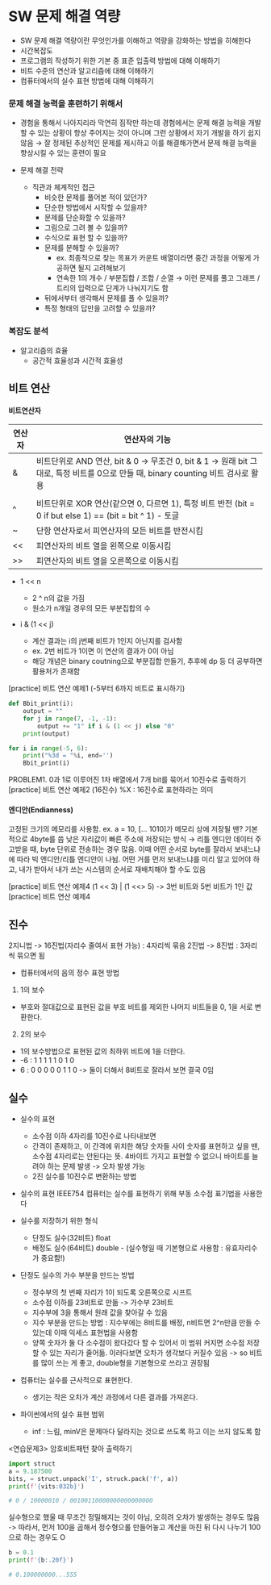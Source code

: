 # SW 문제 해결 역량
- SW 문제 해결 역량이란 무엇인가를 이해하고 역량을 강화하는 방법을 히해한다
- 시간복잡도
- 프로그램의 작성하기 위한 기본 중 표준 입출력 방법에 대해 이해하기
- 비트 수준의 연산과 알고리즘에 대해 이해하기
- 컴퓨터에서의 실수 표현 방법에 대해 이해하기

### 문제 해결 능력을 훈련하기 위해서
- 경험을 통해서 나아지리라 막연히 짐작만 하는데 경험에서는 문제 해결 능력을 개발할 수 있는 상황이 항상 주어지는 것이 아니며 그런 상황에서 자기 개발을 하기 쉽지 않음 → 잘 정제된 추상적인 문제를 제시하고 이를 해결해가면서 문제 해결 능력을 향상시킬 수 있는 훈련이 필요

- 문제 해결 전략
  - 직관과 체계적인 접근
    - 비슷한 문제를 풀어본 적이 있던가?
    - 단순한 방법에서 시작할 수 있을까?
    - 문제를 단순화할 수 있을까?
    - 그림으로 그려 볼 수 있을까?
    - 수식으로 표현 할 수 있을까?
    - 문제를 분해할 수 있을까?
      - ex. 최종적으로 찾는 목표가 카운트 배열이라면 중간 과정을 어떻게 가공하면 될지 고려해보기
      - 연속한 1의 개수 / 부분집합 / 조합 / 순열 → 이런 문제를 풀고 그래프 / 트리의 입력으로 단계가 나눠지기도 함
    - 뒤에서부터 생각해서 문제를 풀 수 있을까?
    - 특정 형태의 답만을 고려할 수 있을까? 

### 복잡도 분석
- 알고리즘의 효율
  - 공간적 효율성과 시간적 효율성

## 비트 연산
#### 비트연산자
|연산자|연산자의 기능|
|---|---|
|&|비트단위로 AND 연산, bit & 0 → 무조건 0, bit & 1 → 원래 bit 그대로, 특정 비트를 0으로 만들 때, binary counting 비트 검사로 활용|
|||비트단위로 OR 연산, bit 와 0 → 원래 bit 유지, bit 와 1 → 특정 bit를 1로 만들때|
|^|비트단위로 XOR 연산(같으면 0, 다르면 1), 특정 비트 반전 (bit = 0 if but else 1) == (bit = bit ^ 1) - 토글|
|~|단항 연산자로서 피연산자의 모든 비트를 반전시킴|
|<<| 피연산자의 비트 열을 왼쪽으로 이동시킴|
|>>| 피연산자의 비트 열을 오른쪽으로 이동시킴 |

- 1 << n
  - 2 ^ n의 값을 가짐
  - 원소가 n개일 경우의 모든 부분집합의 수

- i & (1 << j)
  - 계산 결과는 i의 j번째 비트가 1인지 아닌지를 검사함
  - ex. 2번 비트가 1이면 이 연산의 결과가 0이 아님
  - 해당 개념은 binary coutning으로 부분집합 만들기, 추후에 dp 등 더 공부하면 활용처가 존재함

[practice] 비트 연산 예제1 (-5부터 6까지 비트로 표시하기)
```python
def Bbit_print(i):
    output = ""
    for j in range(7, -1, -1):
        output += "1" if i & (1 << j) else "0"
    print(output)

for i in range(-5, 6):
    print("%3d = "%i, end='')
    Bbit_print(i)
```

PROBLEM1. 0과 1로 이루어진 1차 배열에서 7개 bit를 묶어서 10진수로 출력하기
[practice] 비트 연산 예제2 (16진수)
%X : 16진수로 표현하라는 의미

#### 엔디안(Endianness)
고정된 크기의 메모리를 사용함.
ex. a = 10, [... 1010]가 메모리 상에 저장될 땐?
기본적으로 4byte를 씀
낮은 자리값이 빠른 주소에 저장되는 방식 → 리틀 엔디안
데이터 주고받을 때, byte 단위로 전송하는 경우 많음. 이때 어떤 순서로 byte를 잘라서 보내느냐에 따라 빅 엔디안/리틀 엔디안이 나뉨. 어떤 거를 먼저 보내느냐를 미리 알고 있어야 하고, 내가 받아서 내가 쓰는 시스템의 순서로 재배치해야 할 수도 있음

[practice] 비트 연산 예제4
(1 << 3) | (1 <<> 5) -> 3번 비트와 5번 비트가 1인 값
[practice] 비트 연산 예제4

## 진수
2지니법 -> 16진법(자리수 줄여서 표현 가능) : 4자리씩 묶음
2진법 -> 8진법 : 3자리씩 묶으면 됨

- 컴퓨터에서의 음의 정수 표현 방법
1. 1의 보수
  - 부호와 절대값으로 표현된 값을 부호 비트를 제외한 나머지 비트들을 0, 1을 서로 변환한다.
2. 2의 보수
  - 1의 보수방법으로 표현된 값의 최하위 비트에 1을 더한다.
  - -6 : 1 1 1 1 1 0 1 0 
  - 6 : 0 0 0 0 0 1 1 0 -> 둘이 더해서 8비트로 잘라서 보면 결국 0임


## 실수
- 실수의 표현
  - 소수점 이하 4자리를 10진수로 나타내보면
  - 간격이 존재하고, 이 간격에 위치한 해당 숫자들 사이 숫자를 표현하고 싶을 땐, 소수점 4자리로는 안된다는 뜻. 4바이트 가지고 표현할 수 없으니 바이트를 늘려야 하는 문제 발생 -> 오차 발생 가능
  - 2진 실수를 10진수로 변환하는 방법

- 실수의 표현 IEEE754
컴퓨터는 실수를 표현하기 위해 부동 소수점 표기법을 사용한다
- 실수를 저장하기 위한 형식
  - 단정도 실수(32비트) float
  - 배정도 실수(64비트) double - (실수형일 때 기본형으로 사용함 : 유효자리수가 중요함!)

- 단정도 실수의 가수 부분을 만드는 방법
  - 정수부의 첫 번째 자리가 1이 되도록 오른쪽으로 시프트
  - 소수점 이하를 23비트로 만듦 -> 가수부 23비트
  - 지수부에 3을 통해서 원래 값을 찾아갈 수 있음
  - 지수 부분을 만드는 방법 : 지수부에는 8비트를 배정, n비트면 2^n만큼 만들 수 있는데 이때 익세스 표현법을 사용함
  - 양쪽 숫자가 둘 다 소수점이 왔다갔다 할 수 있어서 이 범위 커지면 소수점 저장할 수 있는 자리가 줄어듦. 이러다보면 오차가 생각보다 커질수 있음 -> so 비트를 많이 쓰는 게 좋고, double형을 기본형으로 쓰라고 권장됨

- 컴퓨터는 실수를 근사적으로 표현한다.
  - 생기는 작은 오차가 계산 과정에서 다른 결과를 가져온다.

- 파이썬에서의 실수 표현 범위
  - inf : 느림, minV은 문제마다 달라지는 것으로 쓰도록 하고 이는 쓰지 않도록 함

<연습문제3> 암호비트패턴 찾아 출력하기

```python
import struct
a = 9.187500
bits, = struct.unpack('I', struck.pack('f', a))
print(f'{vits:032b}')

# 0 / 10000010 / 00100110000000000000000
```
실수형으로 했울 때 무조건 정밀해지는 것이 아님, 오히려 오차가 발생하는 경우도 많음 -> 따라서, 먼저 100을 곱해서 정수형으롤 만들어놓고 계산을 마친 뒤 다시 나누기 100으로 하는 경우도 O

```python
b = 0.1
print(f'{b:.20f}')

# 0.100000000...555
```
